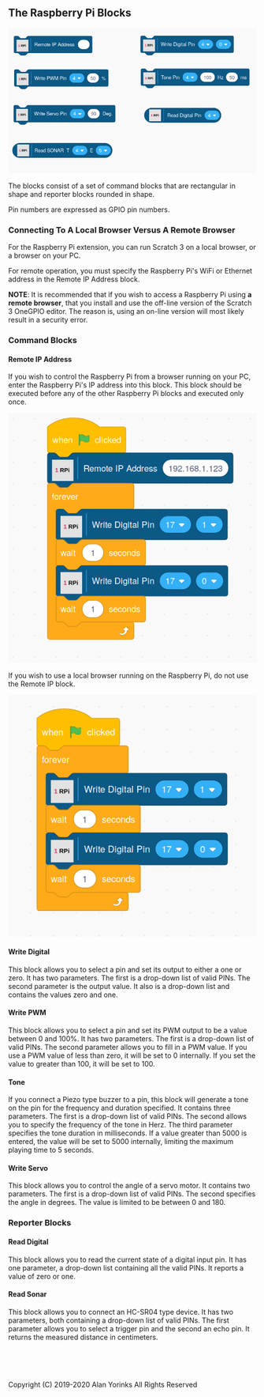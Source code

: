 ## The Raspberry Pi Blocks

<img src="../images/rpi_blocks.png" >

The blocks consist of a set of command blocks that are rectangular in
shape and reporter blocks rounded in shape.

Pin numbers are expressed as GPIO pin numbers.

### Connecting To A Local Browser Versus A Remote Browser
For the Raspberry Pi extension, you can run Scratch 3 on a local
browser, or a browser on your PC.

For remote operation, you must specify the Raspberry Pi's WiFi or
Ethernet address in the Remote IP Address block.

**NOTE**: It is recommended that if you wish to access a Raspberry Pi using
**a remote browser**, that you install and use the off-line version of the
Scratch 3 OneGPIO editor. The reason is, using an on-line version 
will most likely result in a security error.

### Command Blocks

#### Remote IP Address
If you wish to control the Raspberry Pi from a browser running on your PC, enter the 
Raspberry Pi's IP address into this block. This block
should be executed before any of the other Raspberry Pi blocks and
executed only once.

<img src="../images/rpi_ip.png" >


If you wish to use a local browser running on the Raspberry Pi, do not
use the Remote IP block.

<img src="../images/rpi-local.png" >


#### Write Digital
This block allows you to select a pin and set its output to either a one
or zero. It has two parameters. The first is a drop-down list of valid
PINs. The second parameter is the output value.
It also is a drop-down list and contains the values zero and one.

#### Write PWM
This block allows you to select a pin and set its PWM output to be a
value between 0 and 100%. It has two parameters. The first is a
drop-down list of valid PINs. The second parameter allows you to fill in
a PWM value. If you use a PWM value of less than zero, it will be set to
0 internally. If you set the value to greater than 100, it will be set
to 100.

#### Tone
If you connect a Piezo type buzzer to a pin, this block will generate a
tone on the pin for the frequency and duration specified. It contains
three parameters. The first is a drop-down list of valid PINs. The
second allows you to specify the frequency of the tone in Herz. The
third parameter specifies the tone duration in milliseconds. If a
value greater than 5000 is entered, the value will be set to 5000
internally, limiting the maximum playing time to 5 seconds.

#### Write Servo
This block allows you to control the angle of a servo motor. It contains
two parameters. The first is a
drop-down list of valid PINs. The second specifies
the angle in degrees. The value is limited to be between 0 and 180.

### Reporter Blocks

#### Read Digital
This block allows you to read the current state of a digital input pin.
It has one parameter, a drop-down list containing all the valid PINs. It
reports a value of zero or one.

#### Read Sonar
This block allows you to connect an HC-SR04 type device. It has two
parameters, both containing a drop-down list of valid PINs. The
first parameter allows you to select a trigger pin and the second an
echo pin. It returns the measured distance in centimeters.

<br> <br> <br>


Copyright (C) 2019-2020 Alan Yorinks All Rights Reserved
